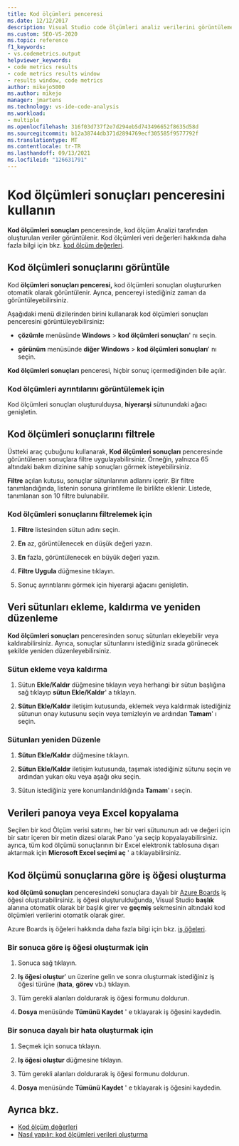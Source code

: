 ```yaml
---
title: Kod ölçümleri penceresi
ms.date: 12/12/2017
description: Visual Studio code ölçümleri analiz verilerini görüntüleme, filtreleme, yeniden düzenleme ve dışa aktarma hakkında bilgi edinin. Bkz. kod ölçüm sonuçlarına göre iş öğeleri oluşturma.
ms.custom: SEO-VS-2020
ms.topic: reference
f1_keywords:
- vs.codemetrics.output
helpviewer_keywords:
- code metrics results
- code metrics results window
- results window, code metrics
author: mikejo5000
ms.author: mikejo
manager: jmartens
ms.technology: vs-ide-code-analysis
ms.workload:
- multiple
ms.openlocfilehash: 316f03d737f2e7d294eb5d743496652f8635d58d
ms.sourcegitcommit: b12a38744db371d2894769ecf305585f9577792f
ms.translationtype: MT
ms.contentlocale: tr-TR
ms.lasthandoff: 09/13/2021
ms.locfileid: "126631791"
---
```

# <a name="use-the-code-metrics-results-window"></a>Kod ölçümleri sonuçları penceresini kullanın

**Kod ölçümleri sonuçları** penceresinde, kod ölçüm Analizi tarafından oluşturulan veriler görüntülenir. Kod ölçümleri veri değerleri hakkında daha fazla bilgi için bkz. [kod ölçüm değerleri](../code-quality/code-metrics-values.md).

## <a name="display-code-metrics-results"></a>Kod ölçümleri sonuçlarını görüntüle

Kod **ölçümleri sonuçları penceresi,** kod ölçümleri sonuçları oluştururken otomatik olarak görüntülenir. Ayrıca, pencereyi istediğiniz zaman da görüntüleyebilirsiniz.

Aşağıdaki menü dizilerinden birini kullanarak kod ölçümleri sonuçları penceresini görüntüleyebilirsiniz:

- **çözümle** menüsünde **Windows**  >  **kod ölçümleri sonuçları**' nı seçin.

- **görünüm** menüsünde **diğer Windows**  >  **kod ölçümleri sonuçları**' nı seçin.

**Kod ölçümleri sonuçları** penceresi, hiçbir sonuç içermediğinden bile açılır.

### <a name="to-view-code-metrics-details"></a>Kod ölçümleri ayrıntılarını görüntülemek için

Kod ölçümleri sonuçları oluşturulduysa, **hiyerarşi** sütunundaki ağacı genişletin.

## <a name="filter-code-metrics-results"></a>Kod ölçümleri sonuçlarını filtrele

Üstteki araç çubuğunu kullanarak, **Kod ölçümleri sonuçları** penceresinde görüntülenen sonuçlara filtre uygulayabilirsiniz. Örneğin, yalnızca 65 altındaki bakım dizinine sahip sonuçları görmek isteyebilirsiniz.

**Filtre** açılan kutusu, sonuçlar sütunlarının adlarını içerir. Bir filtre tanımlandığında, listenin sonuna girintileme ile birlikte eklenir. Listede, tanımlanan son 10 filtre bulunabilir.

### <a name="to-filter-the-code-metrics-results"></a>Kod ölçümleri sonuçlarını filtrelemek için

1. **Filtre** listesinden sütun adını seçin.

2. **En** az, görüntülenecek en düşük değeri yazın.

3. **En** fazla, görüntülenecek en büyük değeri yazın.

4. **Filtre Uygula** düğmesine tıklayın.

5. Sonuç ayrıntılarını görmek için hiyerarşi ağacını genişletin.

## <a name="add-remove-and-rearrange-data-columns"></a>Veri sütunları ekleme, kaldırma ve yeniden düzenleme

**Kod ölçümleri sonuçları** penceresinden sonuç sütunları ekleyebilir veya kaldırabilirsiniz. Ayrıca, sonuçlar sütunlarını istediğiniz sırada görünecek şekilde yeniden düzenleyebilirsiniz.

### <a name="add-or-remove-a-column"></a>Sütun ekleme veya kaldırma

1. Sütun **Ekle/Kaldır** düğmesine tıklayın veya herhangi bir sütun başlığına sağ tıklayıp **sütun Ekle/Kaldır**' a tıklayın.

1. **Sütun Ekle/Kaldır** iletişim kutusunda, eklemek veya kaldırmak istediğiniz sütunun onay kutusunu seçin veya temizleyin ve ardından **Tamam**' ı seçin.

### <a name="rearrange-columns"></a>Sütunları yeniden Düzenle

1. **Sütun Ekle/Kaldır** düğmesine tıklayın.

1. **Sütun Ekle/Kaldır** iletişim kutusunda, taşımak istediğiniz sütunu seçin ve ardından yukarı oku veya aşağı oku seçin.

1. Sütun istediğiniz yere konumlandırıldığında **Tamam**' ı seçin.

## <a name="copy-data-to-the-clipboard-or-excel"></a>Verileri panoya veya Excel kopyalama

Seçilen bir kod Ölçüm verisi satırını, her bir veri sütununun adı ve değeri için bir satır içeren bir metin dizesi olarak Pano 'ya seçip kopyalayabilirsiniz. ayrıca, tüm kod ölçümü sonuçlarının bir Excel elektronik tablosuna dışarı aktarmak için **Microsoft Excel seçimi aç** ' a tıklayabilirsiniz.

## <a name="create-a-work-item-based-on-code-metric-results"></a>Kod ölçümü sonuçlarına göre iş öğesi oluşturma

**kod ölçümü sonuçları** penceresindeki sonuçlara dayalı bir [Azure Boards](/azure/devops/boards/index?view=vsts&preserve-view=true) iş öğesi oluşturabilirsiniz. iş öğesi oluşturulduğunda, Visual Studio **başlık** alanına otomatik olarak bir başlık girer ve **geçmiş** sekmesinin altındaki kod ölçümleri verilerini otomatik olarak girer.

Azure Boards iş öğeleri hakkında daha fazla bilgi için bkz. [iş öğeleri](/azure/devops/boards/work-items/index?view=vsts&preserve-view=true).

### <a name="to-create-a-work-item-based-on-a-result"></a>Bir sonuca göre iş öğesi oluşturmak için

1. Sonuca sağ tıklayın.

2. **Iş öğesi oluştur**' un üzerine gelin ve sonra oluşturmak istediğiniz iş öğesi türüne (**hata**, **görev** vb.) tıklayın.

3. Tüm gerekli alanları doldurarak iş öğesi formunu doldurun.

4. **Dosya** menüsünde **Tümünü Kaydet** ' e tıklayarak iş öğesini kaydedin.

### <a name="to-create-a-bug-based-on-a-result"></a>Bir sonuca dayalı bir hata oluşturmak için

1. Seçmek için sonuca tıklayın.

2. **Iş öğesi oluştur** düğmesine tıklayın.

3. Tüm gerekli alanları doldurarak iş öğesi formunu doldurun.

4. **Dosya** menüsünde **Tümünü Kaydet** ' e tıklayarak iş öğesini kaydedin.

## <a name="see-also"></a>Ayrıca bkz.

- [Kod ölçüm değerleri](../code-quality/code-metrics-values.md)
- [Nasıl yapılır: kod ölçümleri verileri oluşturma](../code-quality/how-to-generate-code-metrics-data.md)
